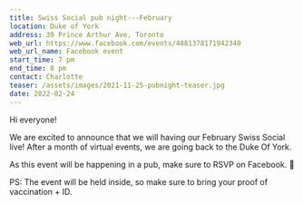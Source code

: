 ```yaml
---
title: Swiss Social pub night---February
location: Duke of York
address: 39 Prince Arthur Ave, Toronto
web_url: https://www.facebook.com/events/4881378171942340
web_url_name: Facebook event
start_time: 7 pm
end_time: 8 pm
contact: Charlotte
teaser: /assets/images/2021-11-25-pubnight-teaser.jpg
date: 2022-02-24
---
```


Hi everyone!

We are excited to announce that we will having our February Swiss Social live!
After a month of virtual events, we are going back to the Duke Of York.

As this event will be happening in a pub, make sure to RSVP on Facebook.
:slightly_smiling_face:

PS: The event will be held inside, so make sure to bring your proof of
vaccination + ID.
